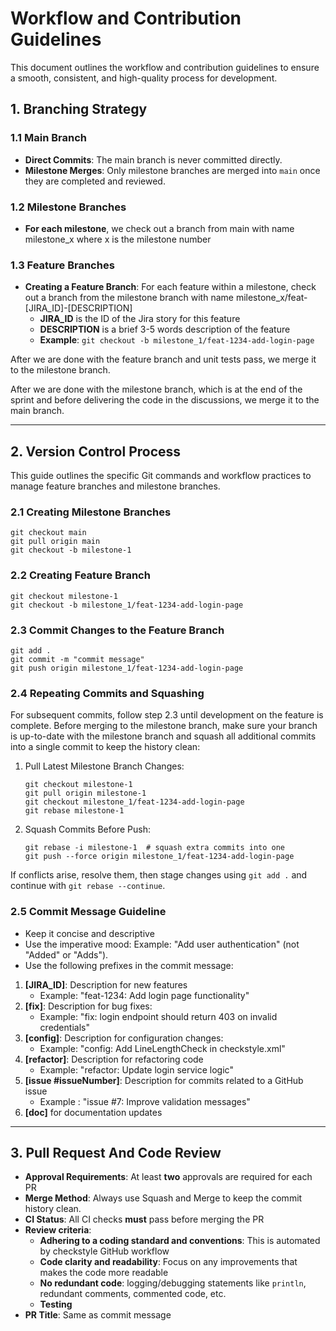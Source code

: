 # Workflow and Contribution Guidelines

This document outlines the workflow and contribution guidelines to ensure a smooth,
consistent, and high-quality process for development.

## 1. Branching Strategy

### 1.1 Main Branch
- **Direct Commits**: The main branch is never committed directly.
- **Milestone Merges**: Only milestone branches are merged into `main` once they are completed and reviewed.

### 1.2 Milestone Branches
- **For each milestone**, we check out a branch from main with name milestone_x
  where x is the milestone number

### 1.3 Feature Branches
- **Creating a Feature Branch**: For each feature within a milestone, check out a branch from the milestone branch
  with name milestone_x/feat-[JIRA_ID]-[DESCRIPTION]
    - **JIRA_ID** is the ID of the Jira story for this feature
    - **DESCRIPTION** is a brief 3-5 words description of the feature
    - **Example**: `git checkout -b milestone_1/feat-1234-add-login-page`


After we are done with the feature branch and unit tests pass, we merge it to the
milestone branch.

After we are done with the milestone branch, which is at the end of the sprint and
before delivering the code in the discussions, we merge it to the main branch.

---

## 2. Version Control Process

This guide outlines the specific Git commands and workflow practices
to manage feature branches and milestone branches.

### 2.1 Creating Milestone Branches

```
git checkout main
git pull origin main
git checkout -b milestone-1
```

### 2.2 Creating Feature Branch

```
git checkout milestone-1
git checkout -b milestone_1/feat-1234-add-login-page
```

### 2.3  Commit Changes to the Feature Branch

```
git add .  
git commit -m "commit message"
git push origin milestone_1/feat-1234-add-login-page
```

### 2.4 Repeating Commits and Squashing

For subsequent commits, follow step 2.3 until development on the feature is complete. 
Before merging to the milestone branch, make sure your branch is up-to-date
with the milestone branch and squash all additional commits into a single commit to keep the history clean:

1. Pull Latest Milestone Branch Changes:
    ```
    git checkout milestone-1
    git pull origin milestone-1
    git checkout milestone_1/feat-1234-add-login-page
    git rebase milestone-1
    ```
2. Squash Commits Before Push:
    ```
    git rebase -i milestone-1  # squash extra commits into one
    git push --force origin milestone_1/feat-1234-add-login-page
    ```
   
If conflicts arise, resolve them,
then stage changes using `git add .`
and continue with `git rebase --continue`.

### 2.5 Commit Message Guideline
- Keep it concise and descriptive
- Use the imperative mood: Example: "Add user authentication" (not "Added" or "Adds").
- Use the following prefixes in the commit message:
1. **[JIRA_ID]**: Description for new features
   - Example: "feat-1234: Add login page functionality"
2. **[fix]**: Description for bug fixes:
   - Example: "fix: login endpoint should return 403 on invalid credentials"
3. **[config]**: Description for configuration changes:
   - Example: "config: Add LineLengthCheck in checkstyle.xml"
4. **[refactor]**: Description for refactoring code
    - Example: "refactor: Update login service logic"
5. **[issue #issueNumber]**: Description for commits related to a GitHub issue
    - Example : "issue #7: Improve validation messages"
6. **[doc]** for documentation updates

---

## 3. Pull Request And Code Review
- **Approval Requirements**: At least **two** approvals are required for each PR
- **Merge Method**: Always use Squash and Merge to keep the commit history clean.
- **CI Status**: All CI checks **must** pass before merging the PR
- **Review criteria**:
  - **Adhering to a coding standard and conventions**: This is automated by checkstyle GitHub workflow
  - **Code clarity and readability**: Focus on any improvements that makes the code more readable
  - **No redundant code**: logging/debugging statements like `println`, redundant comments, commented code, etc.
  - **Testing**
- **PR Title**: Same as commit message